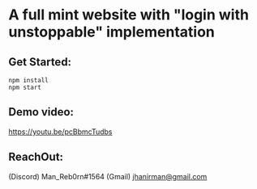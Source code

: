 # A full mint website with "login with unstoppable" implementation

## Get Started:

```shell
npm install
npm start
```



## Demo video:
https://youtu.be/pcBbmcTudbs

## ReachOut: 
(Discord) Man_Reb0rn#1564
(Gmail) jhanirman@gmail.com
